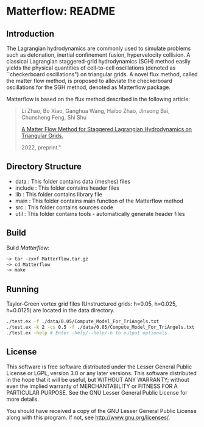# Matterflow: README
## Introduction

The Lagrangian hydrodynamics are commonly used to simulate problems such as detonation, inertial confinement fusion, hypervelocity collision. A classical Lagrangian staggered-grid hydrodynamics (SGH) method easily yields the physical quantities of cell-to-cell oscillations (denoted as ``checkerboard oscillations") on triangular grids. A novel flux method, called the matter flow method, is proposed to alleviate the checkerboard oscillations for the SGH method, denoted as Matterflow package. 

Matterflow is based on the flux method described in the following article:

> Li Zhao, Bo Xiao, Ganghua Wang, Haibo Zhao, Jinsong Bai, Chunsheng Feng, Shi Shu
>
> [A Matter Flow Method for Staggered Lagrangian Hydrodynamics on Triangular Grids](https://arxiv.org/abs/2008.12891),
>
> 2022, preprint."

## Directory Structure

- data : This folder contains data (meshes) files 
- include : This folder contains header files
- lib : This folder contains library file
- main : This folder contains main function of the Matterflow method
- src  :  This folder contains sources code 
- util :  This folder contains tools - automatically generate header files

## Build

Build *Matterflow*:

```makefile
~> tar -zxvf Matterflow.tar.gz
~> cd Matterflow
~> make 
```

## Running

Taylor-Green vortex grid files (Unstructured grids: h=0.05, h=0.025, h=0.0125) are located in the data directory.

```sh
./test.ex -f ./data/0.05/Compute_Model_For_TriAngels.txt
./test.ex -k 2 -cs 0.5 -f ./data/0.05/Compute_Model_For_TriAngels.txt
./test.ex -help # Enter -help/--help/-h to output optionals.
```

## License

This software is free software distributed under the Lesser General Public License or LGPL, version 3.0 or any later versions. This software distributed in the hope that it will be useful, but WITHOUT ANY WARRANTY; without even the implied warranty of MERCHANTABILITY or FITNESS FOR A PARTICULAR PURPOSE. See the GNU Lesser General Public License for more details.

You should have received a copy of the GNU Lesser General Public License along with this program. If not, see http://www.gnu.org/licenses/.

